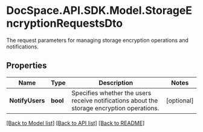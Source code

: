 # DocSpace.API.SDK.Model.StorageEncryptionRequestsDto
The request parameters for managing storage encryption operations and notifications.

## Properties

Name | Type | Description | Notes
------------ | ------------- | ------------- | -------------
**NotifyUsers** | **bool** | Specifies whether the users receive notifications about the storage encryption operations. | [optional] 

[[Back to Model list]](../README.md#documentation-for-models) [[Back to API list]](../README.md#documentation-for-api-endpoints) [[Back to README]](../README.md)

